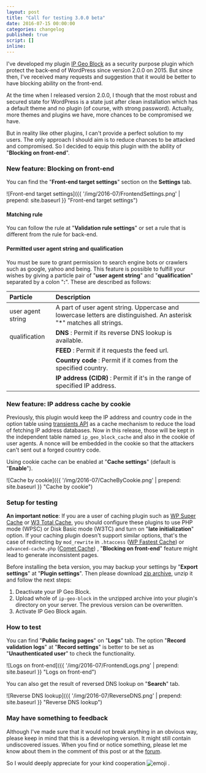 ```yaml
---
layout: post
title: "Call for testing 3.0.0 beta"
date: 2016-07-15 00:00:00
categories: changelog
published: true
script: []
inline:
---
```


I've developed my plugin [IP Geo Block][IP-Geo-Block] as a security purpose 
plugin which protect the back-end of WordPress since version 2.0.0 on 2015.
But since then, I've received many requests and suggestion that it would be 
better to have blocking ability on the front-end.

At the time when I released version 2.0.0, I though that the most robust and 
secured state for WordPress is a state just after clean installation which has 
a default theme and no plugin (of course, with strong password). Actually, 
more themes and plugins we have, more chances to be compromised we have.

But in reality like other plugins, I can't provide a perfect solution to my 
users. The only approach I should aim is to reduce chances to be attacked and 
compromised. So I decided to equip this plugin with the ability of "**Blocking 
on front-end**".

<!--more-->

### New feature: Blocking on front-end ###

You can find the "**Front-end target settings**" section on the **Settings** tab.

![Front-end target settings]({{ '/img/2016-07/FrontendSettings.png' | prepend: site.baseurl }}
 "Front-end target settings")

#### Matching rule ####

You can follow the rule at "**Validation rule settings**" or set a rule that is 
different from the rule for back-end.

#### Permitted user agent string and qualification ####

You must be sure to grant permission to search engine bots or crawlers such as 
google, yahoo and being. This feature is possible to fulfill your wishes by 
giving a particle pair of "**user agent string**" and "**qualification**" 
separated by a colon "**:**". These are described as follows:

| Particle          | Description                                                                  |
|:------------------|:-----------------------------------------------------------------------------|
| user agent string | A part of user agent string. Uppercase and lowercase letters are distinguished. An asterisk "*" matches all strings. |
| qualification     | **DNS**               : Permit if its reverse DNS lookup is available.       |
|                   | **FEED**              : Permit if it requests the feed url.                  |
|                   | **Country code**      : Permit if it comes from the specified country.       |
|                   | **IP address (CIDR)** : Permit if it's in the range of specified IP address. |

### New feature: IP address cache by cookie ###

Previously, this plugin would keep the IP address and country code in the 
option table using [transients API][Transients_API] as a cache mechanism to 
reduce the load of fetching IP address databases. Now in this release, those 
will be kept in the independent table named `ip_geo_block_cache` and also in 
the cookie of user agents. A nonce will be embedded in the cookie so that the 
attackers can't sent out a forged country code.

Using cookie cache can be enabled at "**Cache settings**" (default is 
"**Enable**").

![Cache by cookie]({{ '/img/2016-07/CacheByCookie.png' | prepend: site.baseurl }}
 "Cache by cookie")

### Setup for testing ###

<div class="alert alert-info">
	<strong>An important notice</strong>: If you are a user of caching plugin 
	such as
	<a href="https://wordpress.org/plugins/wp-super-cache/" title="WP Super Cache - WordPress Plugins">WP Super Cache</a>
	or
	<a href="https://wordpress.org/plugins/w3-total-cache/" title="W3 Total Cache - WordPress Plugins">W3 Total Cache</a>,
	you should configure these plugins to use PHP mode (WPSC) or Disk Basic mode
	(W3TC) and turn on "<strong>late initialization</strong>" option. If your 
	caching plugin doesn't support similar options, that's the case of 
	redirecting by <code>mod_rewrite</code> in <code>.htaccess</code>
	(<a href="https://wordpress.org/plugins/wp-fastest-cache/" title="WP Fastest Cache - WordPress Plugins">WP Fastest Cache</a>)
	or <code>advanced-cache.php</code>
	(<a href="https://wordpress.org/plugins/comet-cache/" title="Comet Cache - WordPress Plugins">Comet Cache</a>)
	, "<strong>Blocking on front-end</strong>" feature might lead to generate 
	inconsistent pages.
</div>

Before installing the beta version, you may backup your settings by "**Export 
settings**" at "**Plugin settings**". Then please download 
[zip archive][3.0.0Beta-ZIP], unzip it and follow the next steps:

1. Deactivate your IP Geo Block.
2. Upload whole of `ip-geo-block` in the unzipped archive into your plugin's 
   directory on your server. The previous version can be overwritten.
3. Activate IP Geo Block again.

### How to test ###

You can find "**Public facing pages**" on "**Logs**" tab. The option "**Record 
validation logs**" at "**Record settings**" is better to be set as 
"**Unauthenticated user**" to check the functionality.

![Logs on front-end]({{ '/img/2016-07/FrontendLogs.png' | prepend: site.baseurl }}
 "Logs on front-end")

You can also get the result of reversed DNS lookup on "**Search**" tab.

![Reverse DNS lookup]({{ '/img/2016-07/ReverseDNS.png' | prepend: site.baseurl }}
 "Reverse DNS lookup")

### May have something to feedback ###

Although I've made sure that it would not break anything in an obvious way, 
please keep in mind that this is a developing version. It might still contain 
undiscovered issues. When you find or notice something, please let me know 
about them in the comment of this post or at the [forum][forum].

So I would deeply appreciate for your kind cooperation <span class="emoji">
![emoji](https://assets-cdn.github.com/images/icons/emoji/unicode/1f604.png)
</span> .

[IP-Geo-Block]:   https://wordpress.org/plugins/ip-geo-block/ "WordPress › IP Geo Block « WordPress Plugins"
[Transients_API]: https://codex.wordpress.org/Transients_API
[WP-Super-Cache]: https://wordpress.org/plugins/wp-super-cache/ "WP Super Cache - WordPress Plugins"
[W3-Total-Cache]: https://wordpress.org/plugins/w3-total-cache/ "W3 Total Cache - WordPress Plugins"
[Fastest-Cache]:  https://wordpress.org/plugins/wp-fastest-cache/ "WP Fastest Cache - WordPress Plugins"
[Comet-Cache]:    https://wordpress.org/plugins/comet-cache/ "Comet Cache - WordPress Plugins"
[3.0.0Beta-ZIP]:  https://github.com/tokkonopapa/WordPress-IP-Geo-Block/archive/3.0.0b.zip "GitHub - tokkonopapa/WordPress-IP-Geo-Block at 3.0.0b"
[3.0.0BetaDiff]:  https://github.com/tokkonopapa/WordPress-IP-Geo-Block/compare/2.2.6...3.0.0b "Comparing 2.2.6...3.0.0b - tokkonopapa/WordPress-IP-Geo-Block - GitHub"
[forum]:          https://wordpress.org/support/plugin/ip-geo-block "WordPress &#8250; Support &raquo; IP Geo Block"
